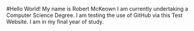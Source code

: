 #Hello World!
My name is Robert McKeown I am currently undertaking a Computer Science Degree. I am testing the use of GitHub via this Test Website. I am in my final year of study.
